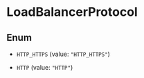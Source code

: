 

# LoadBalancerProtocol

## Enum


* `HTTP_HTTPS` (value: `"HTTP_HTTPS"`)

* `HTTP` (value: `"HTTP"`)



